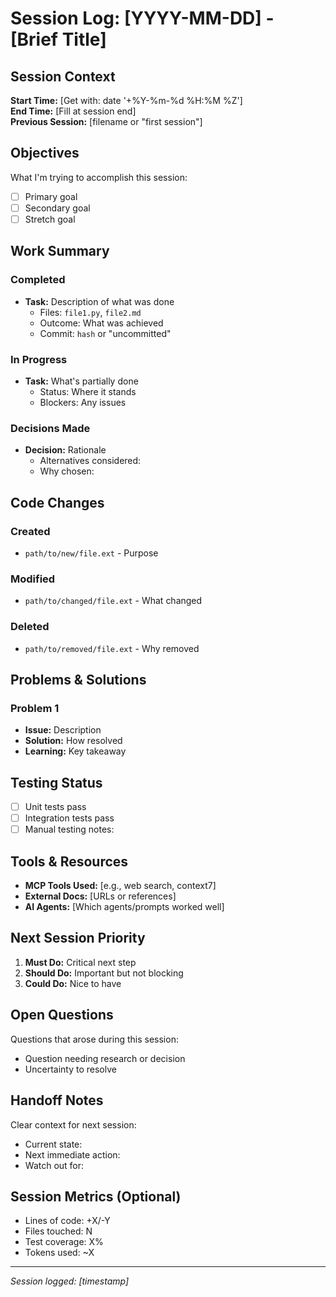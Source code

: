 # Session Log: [YYYY-MM-DD] - [Brief Title]

## Session Context

**Start Time:** [Get with: date '+%Y-%m-%d %H:%M %Z']  
**End Time:** [Fill at session end]  
**Previous Session:** [filename or "first session"]  

## Objectives

What I'm trying to accomplish this session:

- [ ] Primary goal
- [ ] Secondary goal
- [ ] Stretch goal

## Work Summary

### Completed

- **Task:** Description of what was done
  - Files: `file1.py`, `file2.md`
  - Outcome: What was achieved
  - Commit: `hash` or "uncommitted"

### In Progress

- **Task:** What's partially done
  - Status: Where it stands
  - Blockers: Any issues

### Decisions Made

- **Decision:** Rationale
  - Alternatives considered:
  - Why chosen:

## Code Changes

### Created

- `path/to/new/file.ext` - Purpose

### Modified

- `path/to/changed/file.ext` - What changed

### Deleted

- `path/to/removed/file.ext` - Why removed

## Problems & Solutions

### Problem 1

- **Issue:** Description
- **Solution:** How resolved
- **Learning:** Key takeaway

## Testing Status

- [ ] Unit tests pass
- [ ] Integration tests pass
- [ ] Manual testing notes:

## Tools & Resources

- **MCP Tools Used:** [e.g., web search, context7]
- **External Docs:** [URLs or references]
- **AI Agents:** [Which agents/prompts worked well]

## Next Session Priority

1. **Must Do:** Critical next step
2. **Should Do:** Important but not blocking
3. **Could Do:** Nice to have

## Open Questions

Questions that arose during this session:

- Question needing research or decision
- Uncertainty to resolve

## Handoff Notes

Clear context for next session:

- Current state:
- Next immediate action:
- Watch out for:

## Session Metrics (Optional)

- Lines of code: +X/-Y
- Files touched: N
- Test coverage: X%
- Tokens used: ~X

---

*Session logged: [timestamp]*
